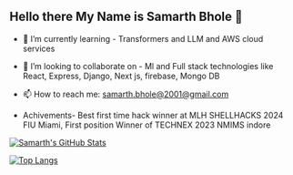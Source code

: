 ## Hello there My Name is Samarth Bhole 👋



<!--
**samarth126/samarth126** is a ✨ _special_ ✨ repository because its `README.md` (this file) appears on your GitHub profile.

Here are some ideas to get you started:
-->
- 🌱 I’m currently learning - Transformers and LLM and AWS cloud services
- 👯 I’m looking to collaborate on - Ml and Full stack technologies like React, Express, Django, Next js, firebase, Mongo DB

- 📫 How to reach me: [samarth.bhole@2001@gmail.com](mailto:samarth.bhole2001@gmail.com)

- Achivements- Best first time hack winner at MLH SHELLHACKS 2024 FIU Miami, First position Winner of TECHNEX 2023 NMIMS indore
<!-- - ⚡ Fun fact: -->

[![Samarth's GitHub Stats](https://github-readme-stats.vercel.app/api?username=samarth126&count_private=true&show_icons=true&theme=tokyonight)](https://github.com/samarth126)

[![Top Langs](https://github-readme-stats.vercel.app/api/top-langs/?username=samarth126&layout=compact&show_icons=true&theme=tokyonight)](https://github.com/samarth126)
